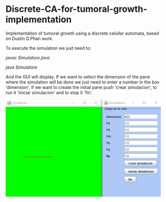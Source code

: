 # Discrete-CA-for-tumoral-growth-implementation
Implementation of tumoral growth using a discrete celullar automata, based on Dustin D.Phan work.

To execute the simulation we just need to:

  *javac Simulatore.java*
  
  *java Simulatore*
  
And the GUI will display. If we want to select the dimension of the pane where the simulation will be done we just need to enter a number in the box 'dimension', if we want to create the initial pane push 'crear simulacion', to run it 'iniciar simulacion' and to stop it 'fin'.

![Example of execution](https://github.com/coloal/Discrete-CA-for-tumoral-growth-implementation/blob/master/runningExample.gif)
